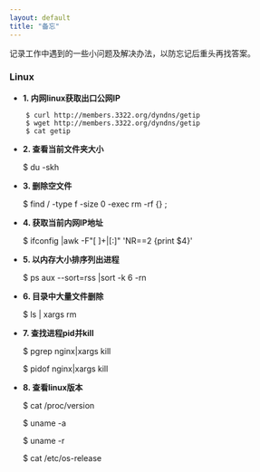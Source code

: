 ```yaml
---
layout: default
title: "备忘"
---
```

记录工作中遇到的一些小问题及解决办法，以防忘记后重头再找答案。

### Linux
* **1. 内网linux获取出口公网IP**

~~~
    $ curl http://members.3322.org/dyndns/getip
    $ wget http://members.3322.org/dyndns/getip 
    $ cat getip
~~~

* **2. 查看当前文件夹大小** 

    $ du -skh
    
* **3. 删除空文件** 

    $ find / -type f -size 0 -exec rm -rf {} \;
    
* **4. 获取当前内网IP地址**

    $ ifconfig |awk -F"[ ]+|[:]" 'NR==2 {print $4}'
    
* **5. 以内存大小排序列出进程**

    $ ps aux --sort=rss |sort -k 6 -rn
    
* **6. 目录中大量文件删除**

    $ ls | xargs rm
    
* **7. 查找进程pid并kill**

    $ pgrep nginx|xargs kill
    
    $ pidof nginx|xargs kill
    
* **8. 查看linux版本**

    $ cat /proc/version
    
    $ uname -a

    $ uname -r
    
    $ cat /etc/os-release



